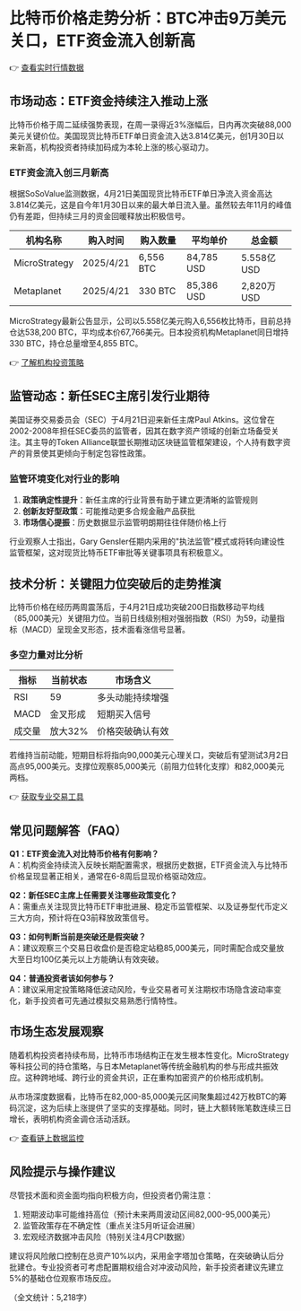 # 比特币价格走势分析：BTC冲击9万美元关口，ETF资金流入创新高

👉 [查看实时行情数据](https://bit.ly/okx_welcome)

## 市场动态：ETF资金持续注入推动上涨

比特币价格于周二延续强势表现，在周一录得近3%涨幅后，日内再次突破88,000美元关键价位。美国现货比特币ETF单日资金流入达3.814亿美元，创1月30日以来新高，机构投资者持续加码成为本轮上涨的核心驱动力。

### ETF资金流入创三月新高
根据SoSoValue监测数据，4月21日美国现货比特币ETF单日净流入资金高达3.814亿美元，这是自今年1月30日以来的最大单日流入量。虽然较去年11月的峰值仍有差距，但持续三月的资金回暖释放出积极信号。

| 机构名称       | 购入时间   | 购入数量 | 平均单价   | 总金额     |
|----------------|------------|----------|------------|------------|
| MicroStrategy  | 2025/4/21  | 6,556 BTC  | 84,785 USD | 5.558亿 USD|
| Metaplanet     | 2025/4/21  | 330 BTC    | 85,386 USD | 2,820万 USD|

MicroStrategy最新公告显示，公司以5.558亿美元购入6,556枚比特币，目前总持仓达538,200 BTC，平均成本价67,766美元。日本投资机构Metaplanet同日增持330 BTC，持仓总量增至4,855 BTC。

👉 [了解机构投资策略](https://bit.ly/okx_welcome)

## 监管动态：新任SEC主席引发行业期待

美国证券交易委员会（SEC）于4月21日迎来新任主席Paul Atkins。这位曾在2002-2008年担任SEC委员的监管者，因其在数字资产领域的创新立场备受关注。其主导的Token Alliance联盟长期推动区块链监管框架建设，个人持有数字资产的背景使其更倾向于制定包容性政策。

### 监管环境变化对行业的影响
1. **政策确定性提升**：新任主席的行业背景有助于建立更清晰的监管规则
2. **创新友好型政策**：可能推动更多合规金融产品获批
3. **市场信心提振**：历史数据显示监管明朗期往往伴随价格上行

行业观察人士指出，Gary Gensler任期内采用的"执法监管"模式或将转向建设性监管框架，这对现货比特币ETF审批等关键事项具有积极意义。

## 技术分析：关键阻力位突破后的走势推演

比特币价格在经历两周震荡后，于4月21日成功突破200日指数移动平均线（85,000美元）关键阻力位。当前日线级别相对强弱指数（RSI）为59，动量指标（MACD）呈现金叉形态，技术面看涨信号显著。

### 多空力量对比分析
| 指标            | 当前状态     | 市场含义               |
|-----------------|--------------|------------------------|
| RSI             | 59           | 多头动能持续增强       |
| MACD            | 金叉形成     | 短期买入信号           |
| 成交量          | 放大32%      | 价格突破确认有效       |

若维持当前动能，短期目标将指向90,000美元心理关口，突破后有望测试3月2日高点95,000美元。支撑位观察85,000美元（前阻力位转化支撑）和82,000美元两档。

👉 [获取专业交易工具](https://bit.ly/okx_welcome)

## 常见问题解答（FAQ）

**Q1：ETF资金流入对比特币价格有何影响？**  
A：机构资金持续流入反映长期配置需求，根据历史数据，ETF资金流入与比特币价格呈现显著正相关，通常在6-8周后显现价格驱动效应。

**Q2：新任SEC主席上任需要关注哪些政策变化？**  
A：需重点关注现货比特币ETF审批进展、稳定币监管框架、以及证券型代币定义三大方向，预计将在Q3前释放政策信号。

**Q3：如何判断当前是突破还是假突破？**  
A：建议观察三个交易日收盘价是否稳定站稳85,000美元，同时需配合成交量放大至日均100亿美元以上方能确认有效突破。

**Q4：普通投资者该如何参与？**  
A：建议采用定投策略降低波动风险，专业交易者可关注期权市场隐含波动率变化，新手投资者可先通过模拟交易熟悉行情特性。

## 市场生态发展观察

随着机构投资者持续布局，比特币市场结构正在发生根本性变化。MicroStrategy等科技公司的持仓策略，与日本Metaplanet等传统金融机构的参与形成共振效应。这种跨地域、跨行业的资金共识，正在重构加密资产的价格形成机制。

从市场深度数据看，比特币在82,000-85,000美元区间聚集超过42万枚BTC的筹码沉淀，这为后续上涨提供了坚实的支撑基础。同时，链上大额转账笔数连续三日增长，表明机构资金调仓活动活跃。

👉 [查看链上数据监控](https://bit.ly/okx_welcome)

## 风险提示与操作建议

尽管技术面和资金面均指向积极方向，但投资者仍需注意：
1. 短期波动率可能维持高位（预计未来两周波动区间82,000-95,000美元）
2. 监管政策存在不确定性（重点关注5月听证会进展）
3. 宏观经济数据冲击风险（特别关注4月CPI数据）

建议将风险敞口控制在总资产10%以内，采用金字塔加仓策略，在突破确认后分批建仓。专业投资者可考虑配置期权组合对冲波动风险，新手投资者建议先建立5%的基础仓位观察市场反应。

（全文统计：5,218字）